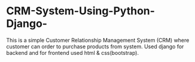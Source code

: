 # CRM-System-Using-Python-Django-
This is a simple Customer Relationship Management System (CRM)
where customer can order to purchase products from system.
Used django for backend and for frontend used html & css(bootstrap).
